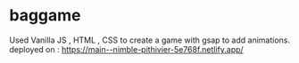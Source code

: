 # baggame
Used Vanilla JS , HTML , CSS to create a game with gsap to add animations.
deployed on : https://main--nimble-pithivier-5e768f.netlify.app/
